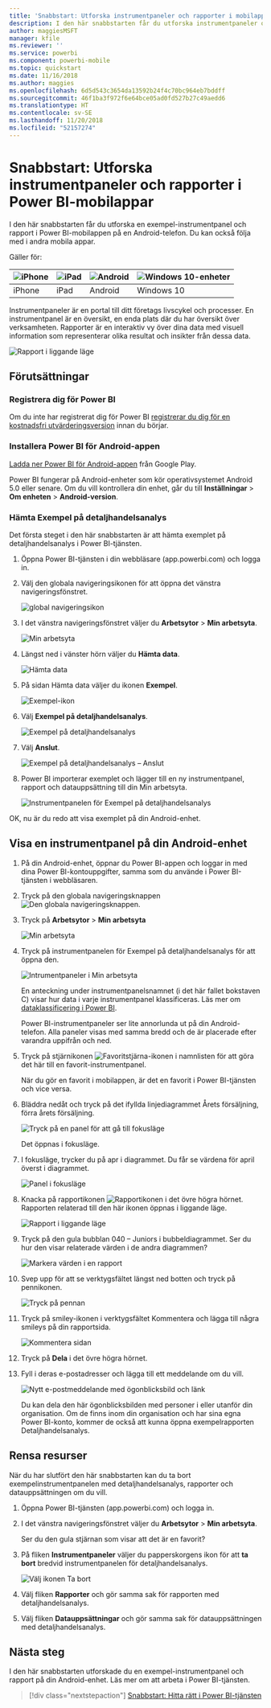 ```yaml
---
title: 'Snabbstart: Utforska instrumentpaneler och rapporter i mobilapparna'
description: I den här snabbstarten får du utforska instrumentpaneler och rapporter i Power BI-mobilappar.
author: maggiesMSFT
manager: kfile
ms.reviewer: ''
ms.service: powerbi
ms.component: powerbi-mobile
ms.topic: quickstart
ms.date: 11/16/2018
ms.author: maggies
ms.openlocfilehash: 6d5d543c3654da13592b24f4c70bc964eb7bddff
ms.sourcegitcommit: 46f1ba3f972f6e64bce05ad0fd527b27c49aedd6
ms.translationtype: HT
ms.contentlocale: sv-SE
ms.lasthandoff: 11/20/2018
ms.locfileid: "52157274"
---
```

# <a name="quickstart-explore-dashboards-and-reports-in-the-power-bi-mobile-apps"></a>Snabbstart: Utforska instrumentpaneler och rapporter i Power BI-mobilappar
I den här snabbstarten får du utforska en exempel-instrumentpanel och rapport i Power BI-mobilappen på en Android-telefon. Du kan också följa med i andra mobila appar. 

Gäller för:

| ![iPhone](./media/mobile-apps-quickstart-view-dashboard-report/iphone-logo-30-px.png) | ![iPad](./media/mobile-apps-quickstart-view-dashboard-report/ipad-logo-30-px.png) | ![Android](./media/mobile-apps-quickstart-view-dashboard-report/android-logo-30-px.png) | ![Windows 10-enheter](./media/mobile-apps-quickstart-view-dashboard-report/win-10-logo-30-px.png) |
|:--- |:--- |:--- |:--- |
| iPhone | iPad | Android | Windows 10 |

Instrumentpaneler är en portal till ditt företags livscykel och processer. En instrumentpanel är en översikt, en enda plats där du har översikt över verksamheten. Rapporter är en interaktiv vy över dina data med visuell information som representerar olika resultat och insikter från dessa data. 

![Rapport i liggande läge](././media/mobile-apps-quickstart-view-dashboard-report/power-bi-android-quickstart-report.png)

## <a name="prerequisites"></a>Förutsättningar

### <a name="sign-up-for-power-bi"></a>Registrera dig för Power BI
Om du inte har registrerat dig för Power BI [registrerar du dig för en kostnadsfri utvärderingsversion](https://app.powerbi.com/signupredirect?pbi_source=web) innan du börjar.

### <a name="install-the-power-bi-for-android-app"></a>Installera Power BI för Android-appen
[Ladda ner Power BI för Android-appen](http://go.microsoft.com/fwlink/?LinkID=544867) från Google Play.

Power BI fungerar på Android-enheter som kör operativsystemet Android 5.0 eller senare. Om du vill kontrollera din enhet, går du till **Inställningar** > **Om enheten** > **Android-version**.

### <a name="download-the-retail-analysis-sample"></a>Hämta Exempel på detaljhandelsanalys
Det första steget i den här snabbstarten är att hämta exemplet på detaljhandelsanalys i Power BI-tjänsten.

1. Öppna Power BI-tjänsten i din webbläsare (app.powerbi.com) och logga in.

1. Välj den globala navigeringsikonen för att öppna det vänstra navigeringsfönstret.

    ![global navigeringsikon](./media/mobile-apps-quickstart-view-dashboard-report/power-bi-android-quickstart-global-nav-icon.png)

2. I det vänstra navigeringsfönstret väljer du **Arbetsytor** > **Min arbetsyta**.

    ![Min arbetsyta](./media/mobile-apps-quickstart-view-dashboard-report/power-bi-android-quickstart-my-workspace.png)

3. Längst ned i vänster hörn väljer du **Hämta data**.
   
    ![Hämta data](./media/mobile-apps-quickstart-view-dashboard-report/power-bi-get-data.png)

3. På sidan Hämta data väljer du ikonen **Exempel**.
   
   ![Exempel-ikon](./media/mobile-apps-quickstart-view-dashboard-report/power-bi-samples-icon.png)

4. Välj **Exempel på detaljhandelsanalys**.
 
    ![Exempel på detaljhandelsanalys](./media/mobile-apps-quickstart-view-dashboard-report/power-bi-rs.png)
 
8. Välj **Anslut**.  
  
   ![Exempel på detaljhandelsanalys – Anslut](./media/mobile-apps-quickstart-view-dashboard-report/retail16.png)
   
5. Power BI importerar exemplet och lägger till en ny instrumentpanel, rapport och datauppsättning till din Min arbetsyta.
   
   ![Instrumentpanelen för Exempel på detaljhandelsanalys](./media/mobile-apps-quickstart-view-dashboard-report/power-bi-service-opportunity-sample.png)

OK, nu är du redo att visa exemplet på din Android-enhet.

## <a name="view-a-dashboard-on-your-android-device"></a>Visa en instrumentpanel på din Android-enhet
1. På din Android-enhet, öppnar du Power BI-appen och loggar in med dina Power BI-kontouppgifter, samma som du använde i Power BI-tjänsten i webbläsaren.

1.  Tryck på den globala navigeringsknappen ![Den globala navigeringsknappen](./media/mobile-apps-quickstart-view-dashboard-report/power-bi-iphone-global-nav-button.png).

2.  Tryck på **Arbetsytor** > **Min arbetsyta**

    ![Min arbetsyta](./media/mobile-apps-quickstart-view-dashboard-report/power-bi-android-quickstart-workspaces.png)

3. Tryck på instrumentpanelen för Exempel på detaljhandelsanalys för att öppna den.
 
    ![Intrumentpaneler i Min arbetsyta](./media/mobile-apps-quickstart-view-dashboard-report/power-bi-android-quickstart-open-retail.png)
   
    En anteckning under instrumentpanelsnamnet (i det här fallet bokstaven C) visar hur data i varje instrumentpanel klassificeras. Läs mer om [dataklassificering i Power BI](../../service-data-classification.md).

    Power BI-instrumentpaneler ser lite annorlunda ut på din Android-telefon. Alla paneler visas med samma bredd och de är placerade efter varandra uppifrån och ned.

4. Tryck på stjärnikonen ![Favoritstjärna-ikonen](./media/mobile-apps-quickstart-view-dashboard-report/power-bi-android-quickstart-favorite-icon.png) i namnlisten för att göra det här till en favorit-instrumentpanel.

    När du gör en favorit i mobilappen, är det en favorit i Power BI-tjänsten och vice versa.

4. Bläddra nedåt och tryck på det ifyllda linjediagrammet Årets försäljning, förra årets försäljning.

    ![Tryck på en panel för att gå till fokusläge](./media/mobile-apps-quickstart-view-dashboard-report/power-bi-android-quickstart-tap-tile-fave.png)

    Det öppnas i fokusläge.

7. I fokusläge, trycker du på apr i diagrammet. Du får se värdena för april överst i diagrammet.

    ![Panel i fokusläge](./media/mobile-apps-quickstart-view-dashboard-report/power-bi-android-quickstart-tile-focus.png)

8. Knacka på rapportikonen ![Rapportikonen](./media/mobile-apps-quickstart-view-dashboard-report/power-bi-android-quickstart-report-icon.png) i det övre högra hörnet. Rapporten relaterad till den här ikonen öppnas i liggande läge.

    ![Rapport i liggande läge](././media/mobile-apps-quickstart-view-dashboard-report/power-bi-android-quickstart-report.png)

9. Tryck på den gula bubblan 040 – Juniors i bubbeldiagrammet. Ser du hur den visar relaterade värden i de andra diagrammen? 

    ![Markera värden i en rapport](./media/mobile-apps-quickstart-view-dashboard-report/power-bi-android-quickstart-cross-highlight.png)

10. Svep upp för att se verktygsfältet längst ned botten och tryck på pennikonen.

    ![Tryck på pennan](./media/mobile-apps-quickstart-view-dashboard-report/power-bi-android-quickstart-tap-pencil.png)

11. Tryck på smiley-ikonen i verktygsfältet Kommentera och lägga till några smileys på din rapportsida.
 
    ![Kommentera sidan](./media/mobile-apps-quickstart-view-dashboard-report/power-bi-android-quickstart-annotate.png)

12. Tryck på **Dela** i det övre högra hörnet.

1. Fyll i deras e-postadresser och lägga till ett meddelande om du vill.  

    ![Nytt e-postmeddelande med ögonblicksbild och länk](./media/mobile-apps-quickstart-view-dashboard-report/power-bi-android-quickstart-send-snapshot.png)

    Du kan dela den här ögonblicksbilden med personer i eller utanför din organisation. Om de finns inom din organisation och har sina egna Power BI-konto, kommer de också att kunna öppna exempelrapporten Detaljhandelsanalys.

## <a name="clean-up-resources"></a>Rensa resurser

När du har slutfört den här snabbstarten kan du ta bort exempelinstrumentpanelen med detaljhandelsanalys, rapporter och datauppsättningen om du vill.

1. Öppna Power BI-tjänsten (app.powerbi.com) och logga in.

2. I det vänstra navigeringsfönstret väljer du **Arbetsytor** > **Min arbetsyta**.

    Ser du den gula stjärnan som visar att det är en favorit?

3. På fliken **Instrumentpaneler** väljer du papperskorgens ikon för att **ta bort** bredvid instrumentpanelen för detaljhandelsanalys.

    ![Välj ikonen Ta bort](./media/mobile-apps-quickstart-view-dashboard-report/power-bi-android-quickstart-delete-retail.png)

4. Välj fliken **Rapporter** och gör samma sak för rapporten med detaljhandelsanalys.

5. Välj fliken **Datauppsättningar** och gör samma sak för datauppsättningen med detaljhandelsanalys.


## <a name="next-steps"></a>Nästa steg

I den här snabbstarten utforskade du en exempel-instrumentpanel och rapport på din Android-enhet. Läs mer om att arbeta i Power BI-tjänsten. 

> [!div class="nextstepaction"]
> [Snabbstart: Hitta rätt i Power BI-tjänsten](../end-user-experience.md)


